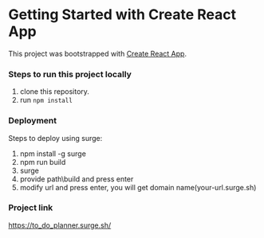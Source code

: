 # Getting Started with Create React App

This project was bootstrapped with [Create React App](https://github.com/facebook/create-react-app).

### Steps to run this project locally

1. clone this repository.
2. run `npm install`

### Deployment

Steps to deploy using surge:

1. npm install -g surge
2. npm run build
3. surge
4. provide path\build and press enter
5. modify url and press enter, you will get domain name(your-url.surge.sh)

### Project link

https://to_do_planner.surge.sh/
